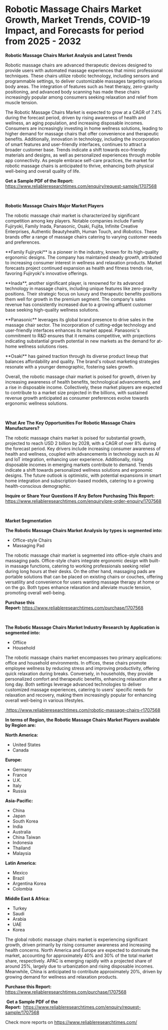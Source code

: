 <p><h1>Robotic Massage Chairs Market Growth, Market Trends, COVID-19 Impact, and Forecasts for period from 2025 - 2032</h1></p><p><strong>Robotic Massage Chairs Market Analysis and Latest Trends</strong></p>
<p><p>Robotic massage chairs are advanced therapeutic devices designed to provide users with automated massage experiences that mimic professional techniques. These chairs utilize robotic technology, including sensors and programmable settings, to deliver customizable massages targeting various body areas. The integration of features such as heat therapy, zero-gravity positioning, and advanced body scanning has made these chairs increasingly popular among consumers seeking relaxation and relief from muscle tension.</p><p>The Robotic Massage Chairs Market is expected to grow at a CAGR of 7.4% during the forecast period, driven by rising awareness of health and wellness, an aging population, and increasing disposable incomes. Consumers are increasingly investing in home wellness solutions, leading to higher demand for massage chairs that offer convenience and therapeutic benefits. Additionally, innovation in technology, including the incorporation of smart features and user-friendly interfaces, continues to attract a broader customer base. Trends indicate a shift towards eco-friendly materials and designs, as well as personalized experiences through mobile app connectivity. As people embrace self-care practices, the market for robotic massage chairs is anticipated to thrive, enhancing both physical well-being and overall quality of life.</p></p>
<p><strong>Get a Sample PDF of the Report:&nbsp;</strong> <a href="https://www.reliableresearchtimes.com/enquiry/request-sample/1707568?utm_campaign=2940&utm_medium=2&utm_source=Github&utm_content=ia&utm_term=04042025&utm_id=robotic-massage-chairs">https://www.reliableresearchtimes.com/enquiry/request-sample/1707568</a></p>
<p>&nbsp;</p>
<p><strong>Robotic Massage Chairs Major Market Players</strong></p>
<p><p>The robotic massage chair market is characterized by significant competition among key players. Notable companies include Family Fujiryoki, Family Inada, Panasonic, Osaki, Fujita, Infinite Creative Enterprises, Authentic Beautyhealth, Human Touch, and iRobotics. These brands offer a range of massage chairs catering to varying customer needs and preferences.</p><p>**Family Fujiryoki** is a pioneer in the industry, known for its high-quality ergonomic designs. The company has maintained steady growth, attributed to increasing consumer interest in wellness and relaxation products. Market forecasts project continued expansion as health and fitness trends rise, favoring Fujiryoki's innovative offerings.</p><p>**Inada**, another significant player, is renowned for its advanced technology in massage chairs, including unique features like zero-gravity positions. Their strategic focus on luxury and therapeutic benefits positions them well for growth in the premium segment. The company's sales revenue has consistently increased due to a growing affluent customer base seeking high-quality wellness solutions.</p><p>**Panasonic** leverages its global brand presence to drive sales in the massage chair sector. The incorporation of cutting-edge technology and user-friendly interfaces enhances its market appeal. Panasonic's commitment to R&D ensures that it remains competitive, with projections indicating substantial growth potential in new markets as the demand for at-home wellness solutions rises.</p><p>**Osaki** has gained traction through its diverse product lineup that balances affordability and quality. The brand's robust marketing strategies resonate with a younger demographic, fostering sales growth. </p><p>Overall, the robotic massage chair market is poised for growth, driven by increasing awareness of health benefits, technological advancements, and a rise in disposable income. Collectively, these market players are expected to contribute to a market size projected in the billions, with sustained revenue growth anticipated as consumer preferences evolve towards ergonomic wellness solutions.</p></p>
<p>&nbsp;</p>
<p><strong>What Are The Key Opportunities For Robotic Massage Chairs Manufacturers?</strong></p>
<p><p>The robotic massage chairs market is poised for substantial growth, projected to reach USD 2 billion by 2028, with a CAGR of over 8% during the forecast period. Key drivers include increasing consumer awareness of health and wellness, coupled with advancements in technology such as AI and IoT integration, enhancing user experience. Additionally, rising disposable incomes in emerging markets contribute to demand. Trends indicate a shift towards personalized wellness solutions and ergonomic designs. The future outlook is optimistic, with potential expansions in smart home integration and subscription-based models, catering to a growing health-conscious demographic.</p></p>
<p><strong>Inquire or Share Your Questions If Any Before Purchasing This Report:</strong> <a href="https://www.reliableresearchtimes.com/enquiry/pre-order-enquiry/1707568?utm_campaign=2940&utm_medium=2&utm_source=Github&utm_content=ia&utm_term=04042025&utm_id=robotic-massage-chairs">https://www.reliableresearchtimes.com/enquiry/pre-order-enquiry/1707568</a></p>
<p>&nbsp;</p>
<p><strong>Market Segmentation</strong></p>
<p><strong>The Robotic Massage Chairs Market Analysis by types is segmented into:</strong></p>
<p><ul><li>Office-style Chairs</li><li>Massaging Pad</li></ul></p>
<p><p>The robotic massage chair market is segmented into office-style chairs and massaging pads. Office-style chairs integrate ergonomic design with built-in massage functions, catering to working professionals seeking relief during long hours at their desks. On the other hand, massaging pads are portable solutions that can be placed on existing chairs or couches, offering versatility and convenience for users wanting massage therapy at home or on the go. Both types enhance relaxation and alleviate muscle tension, promoting overall well-being.</p></p>
<p><strong>Purchase this Report:&nbsp;</strong><a href="https://www.reliableresearchtimes.com/purchase/1707568?utm_campaign=2940&utm_medium=2&utm_source=Github&utm_content=ia&utm_term=04042025&utm_id=robotic-massage-chairs">https://www.reliableresearchtimes.com/purchase/1707568</a></p>
<p>&nbsp;</p>
<p><strong>The Robotic Massage Chairs Market Industry Research by Application is segmented into:</strong></p>
<p><ul><li>Offiice</li><li>Household</li></ul></p>
<p><p>The robotic massage chairs market encompasses two primary applications: office and household environments. In offices, these chairs promote employee wellness by reducing stress and improving productivity, offering quick relaxation during breaks. Conversely, in households, they provide personalized comfort and therapeutic benefits, enhancing relaxation after a long day. Both settings leverage advanced technologies to deliver customized massage experiences, catering to users' specific needs for relaxation and recovery, making them increasingly popular for enhancing overall well-being in various lifestyles.</p></p>
<p><a href="https://www.reliableresearchtimes.com/robotic-massage-chairs-r1707568?utm_campaign=2940&utm_medium=2&utm_source=Github&utm_content=ia&utm_term=04042025&utm_id=robotic-massage-chairs">&nbsp;https://www.reliableresearchtimes.com/robotic-massage-chairs-r1707568</a></p>
<p><strong>In terms of Region, the Robotic Massage Chairs Market Players available by Region are:</strong></p>
<p>
    <p> <strong> North America: </strong>
        <ul>
            <li>United States</li>
            <li>Canada</li>
        </ul>
        </p> 
    <p> <strong> Europe: </strong>
        <ul>
            <li>Germany</li>
            <li>France</li>
            <li>U.K.</li>
            <li>Italy</li>
            <li>Russia</li>
        </ul>
        </p> 
    <p> <strong> Asia-Pacific: </strong>
        <ul>
            <li>China</li>
            <li>Japan</li>
            <li>South Korea</li>
            <li>India</li>
            <li>Australia</li>
            <li>China Taiwan</li>
            <li>Indonesia</li>
            <li>Thailand</li>
            <li>Malaysia</li>
        </ul>
        </p> 
    <p> <strong> Latin America: </strong>
        <ul>
            <li>Mexico</li>
            <li>Brazil</li>
            <li>Argentina Korea</li>
            <li>Colombia</li>
        </ul>
        </p> 
    <p> <strong> Middle East & Africa: </strong>
        <ul>
            <li>Turkey</li>
            <li>Saudi</li>
            <li>Arabia</li>
            <li>UAE</li>
            <li>Korea</li>
        </ul>
    </p>
    </p>
<p><p>The global robotic massage chairs market is experiencing significant growth, driven primarily by rising consumer awareness and increasing health concerns. North America and Europe are expected to dominate the market, accounting for approximately 40% and 30% of the total market share, respectively. APAC is emerging rapidly with a projected share of around 25%, largely due to urbanization and rising disposable incomes. Meanwhile, China is anticipated to contribute approximately 20%, driven by growing demand for wellness and relaxation products.</p></p>
<p><strong>Purchase this Report: </strong><a href="https://www.reliableresearchtimes.com/purchase/1707568?utm_campaign=2940&utm_medium=2&utm_source=Github&utm_content=ia&utm_term=04042025&utm_id=robotic-massage-chairs">https://www.reliableresearchtimes.com/purchase/1707568</a></p>
<p>&nbsp;<strong>Get a Sample PDF of the Report:&nbsp;&nbsp;</strong><a href="https://www.reliableresearchtimes.com/enquiry/request-sample/1707568?utm_campaign=2940&utm_medium=2&utm_source=Github&utm_content=ia&utm_term=04042025&utm_id=robotic-massage-chairs">https://www.reliableresearchtimes.com/enquiry/request-sample/1707568</a></p>
<p><strong></strong></p>
<p>Check more reports on <a href="https://www.reliableresearchtimes.com/?utm_campaign=2940&utm_medium=2&utm_source=Github&utm_content=ia&utm_term=04042025&utm_id=robotic-massage-chairs">https://www.reliableresearchtimes.com/</a></p>
